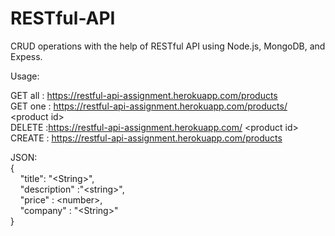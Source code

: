 # RESTful-API
CRUD operations with the help of RESTful API using Node.js, MongoDB, and Expess. 

Usage:  

GET all : https://restful-api-assignment.herokuapp.com/products  
GET one : https://restful-api-assignment.herokuapp.com/products/ \<product id>  
DELETE :https://restful-api-assignment.herokuapp.com/ \<product id>  
CREATE : https://restful-api-assignment.herokuapp.com/products  

JSON:  
{  
&nbsp;&nbsp;&nbsp;&nbsp;"title": "\<String>",  
&nbsp;&nbsp;&nbsp;&nbsp;"description" :"\<string>",  
&nbsp;&nbsp;&nbsp;&nbsp;"price" : \<number>,  
&nbsp;&nbsp;&nbsp;&nbsp;"company" : "\<String>"  
}  
